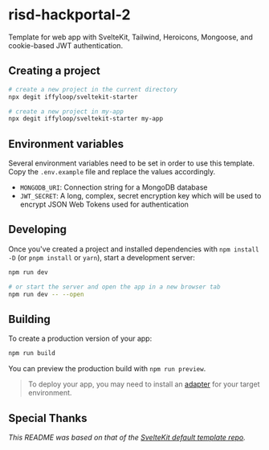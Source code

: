 # risd-hackportal-2

Template for web app with SvelteKit, Tailwind, Heroicons, Mongoose, and cookie-based JWT authentication.

## Creating a project

```bash
# create a new project in the current directory
npx degit iffyloop/sveltekit-starter

# create a new project in my-app
npx degit iffyloop/sveltekit-starter my-app
```

## Environment variables

Several environment variables need to be set in order to use this template. Copy the `.env.example` file and replace the values accordingly.

- `MONGODB_URI`: Connection string for a MongoDB database
- `JWT_SECRET`: A long, complex, secret encryption key which will be used to encrypt JSON Web Tokens used for authentication

## Developing

Once you've created a project and installed dependencies with `npm install -D` (or `pnpm install` or `yarn`), start a development server:

```bash
npm run dev

# or start the server and open the app in a new browser tab
npm run dev -- --open
```

## Building

To create a production version of your app:

```bash
npm run build
```

You can preview the production build with `npm run preview`.

> To deploy your app, you may need to install an [adapter](https://kit.svelte.dev/docs/adapters) for your target environment.

## Special Thanks

_This README was based on that of the [SvelteKit default template repo](https://github.com/sveltejs/kit-template-default)._
